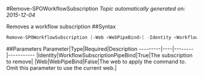 #Remove-SPOWorkflowSubscription
*Topic automatically generated on: 2015-12-04*

Removes a workflow subscription
##Syntax
```powershell
Remove-SPOWorkflowSubscription [-Web <WebPipeBind>] -Identity <WorkflowSubscriptionPipeBind>
```


##Parameters
Parameter|Type|Required|Description
---------|----|--------|-----------
|Identity|WorkflowSubscriptionPipeBind|True|The subscription to remove|
|Web|WebPipeBind|False|The web to apply the command to. Omit this parameter to use the current web.|
